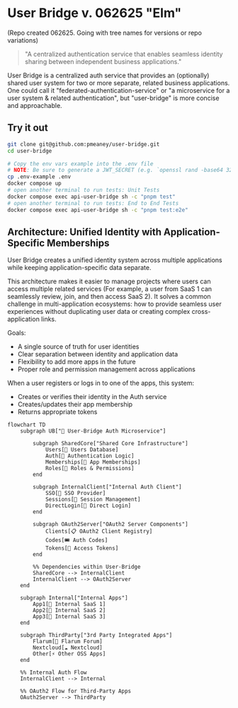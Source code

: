 # User Bridge v. 062625 "Elm"

(Repo created 062625. Going with tree names for versions or repo variations)


>"A centralized authentication service that enables seamless identity sharing between independent business applications." 

User Bridge is a centralized auth service that provides an (optionally) shared user system for two or more separate, related business applications.  One could call it "federated-authentication-service" or "a microservice for a user system & related authentication", but "user-bridge" is more concise and approachable.


## Try it out

```bash
git clone git@github.com:pmeaney/user-bridge.git
cd user-bridge

# Copy the env vars example into the .env file
# NOTE: Be sure to generate a JWT_SECRET (e.g. `openssl rand -base64 32`) and make sure it is in .env after you run this copy command:
cp .env-example .env
docker compose up
# open another terminal to run tests: Unit Tests
docker compose exec api-user-bridge sh -c "pnpm test"
# open another terminal to run tests: End to End Tests
docker compose exec api-user-bridge sh -c "pnpm test:e2e"
```

## Architecture: Unified Identity with Application-Specific Memberships

User Bridge creates a unified identity system across multiple applications while keeping application-specific data separate. 

This architecture makes it easier to manage projects where users can access multiple related services (For example, a user from SaaS 1 can seamlessly review, join, and then access SaaS 2).  It solves a common challenge in multi-application ecosystems: how to provide seamless user experiences without duplicating user data or creating complex cross-application links.

Goals:
- A single source of truth for user identities
- Clear separation between identity and application data
- Flexibility to add more apps in the future
- Proper role and permission management across applications

When a user registers or logs in to one of the apps, this system:

- Creates or verifies their identity in the Auth service
- Creates/updates their app membership
- Returns appropriate tokens


```mermaid
flowchart TD
    subgraph UB["🔐 User-Bridge Auth Microservice"]
        
        subgraph SharedCore["Shared Core Infrastructure"]
            Users[👥 Users Database]
            Auth[🔐 Authentication Logic]
            Memberships[🎫 App Memberships]
            Roles[👑 Roles & Permissions]
        end
        
        subgraph InternalClient["Internal Auth Client"]
            SSO[🔄 SSO Provider]
            Sessions[🍪 Session Management]
            DirectLogin[🚪 Direct Login]
        end
        
        subgraph OAuth2Server["OAuth2 Server Components"]
            Clients[📋 OAuth2 Client Registry]
            Codes[🎟️ Auth Codes]
            Tokens[🔑 Access Tokens]
        end
        
        %% Dependencies within User-Bridge
        SharedCore --> InternalClient
        InternalClient --> OAuth2Server
    end
    
    subgraph Internal["Internal Apps"]
        App1[🏢 Internal SaaS 1]
        App2[🏢 Internal SaaS 2] 
        App3[🏢 Internal SaaS 3]
    end
    
    subgraph ThirdParty["3rd Party Integrated Apps"]
        Flarum[💬 Flarum Forum]
        Nextcloud[☁️ Nextcloud]
        Other[⚡ Other OSS Apps]
    end
    
    %% Internal Auth Flow
    InternalClient --> Internal
    
    %% OAuth2 Flow for Third-Party Apps
    OAuth2Server --> ThirdParty
```

